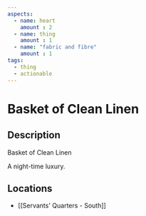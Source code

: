```yaml
---
aspects: 
  - name: heart
    amount : 2
  - name: thing
    amount : 1
  - name: "fabric and fibre"
    amount : 1
tags:
  - thing
  - actionable
---
```


# Basket of Clean Linen

## Description
Basket of Clean Linen

A night-time luxury.
## Locations
- [[Servants' Quarters - South]]